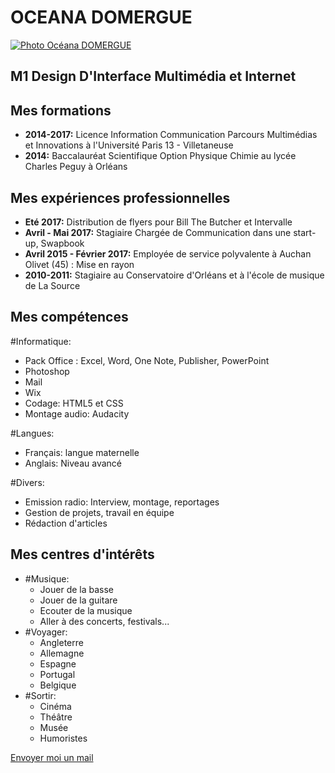<!DOCTYPE html>
<html>
    <head>
        <meta charset="utf-8">
        <title>Mon CV - Océana DOMERGUE</title>
    </head>
    <body>
    <h1>OCEANA DOMERGUE</h1>
    <a href="M1-DIMI-DOMERGUE-Océana-selfie.JPG"><img src="M1-DIMI-DOMERGUE-Océana-selfie.JPG" alt="Photo Océana DOMERGUE"/></a>
    <h2>M1 Design D'Interface Multimédia et Internet</h2>
    <h2>Mes formations</h2>
        <ul>
            <li><strong>2014-2017:</strong> Licence Information Communication Parcours Multimédias et Innovations à l'Université Paris 13 - Villetaneuse</li>
            <li><strong>2014:</strong> Baccalauréat Scientifique Option Physique Chimie au lycée Charles Peguy à Orléans</li>
        </ul>
    <h2>Mes expériences professionnelles</h2>
        <ul>
            <li><strong>Eté 2017:</strong> Distribution de flyers pour Bill The Butcher et Intervalle</li>
            <li><strong>Avril - Mai 2017:</strong> Stagiaire Chargée de Communication dans une start-up, Swapbook</li>
            <li><strong>Avril 2015 - Février 2017:</strong> Employée de service polyvalente à Auchan Olivet (45) : Mise en rayon</li>
            <li><strong>2010-2011:</strong> Stagiaire au Conservatoire d'Orléans et à l'école de musique de La Source</li>
        </ul>
    <h2>Mes compétences</h2>
        #Informatique:
        <ul>
            <li>Pack Office : Excel, Word, One Note, Publisher, PowerPoint</li>
            <li>Photoshop</li>
            <li>Mail</li>
            <li>Wix</li>
            <li>Codage: HTML5 et CSS</li>
            <li>Montage audio: Audacity</li>
        </ul>
        #Langues:
        <ul>
            <li>Français: langue maternelle</li>
            <li>Anglais: Niveau avancé</li>
        </ul>
        #Divers:
        <ul>
            <li>Emission radio: Interview, montage, reportages</li>
            <li>Gestion de projets, travail en équipe</li>
            <li>Rédaction d'articles</li>
        </ul>
    <h2>Mes centres d'intérêts</h2>
        <ul>
            <li>#Musique: <ul> <li>Jouer de la basse</li>
                            <li> Jouer de la guitare</li>
                            <li>Ecouter de la musique</li>
                            <li>Aller à des concerts, festivals...</li>
                        </ul>
            </li>
            <li>#Voyager: <ul> <li>Angleterre</li>
                            <li>Allemagne</li>
                            <li>Espagne</li>
                            <li>Portugal</li>
                            <li>Belgique</li>
                        </ul>
            </li>
            <li>#Sortir: <ul> <li>Cinéma</li>
                            <li>Théâtre</li>
                            <li>Musée</li>
                            <li>Humoristes</li>
                        </ul>
            </li>
        </ul>
    <a href="mailto:oceanadomergue45100@gmail.com">Envoyer moi un mail</a></br>
    </body>
</html>
